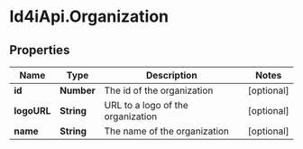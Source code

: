 # Id4iApi.Organization

## Properties
Name | Type | Description | Notes
------------ | ------------- | ------------- | -------------
**id** | **Number** | The id of the organization | [optional] 
**logoURL** | **String** | URL to a logo of the organization | [optional] 
**name** | **String** | The name of the organization | [optional] 


